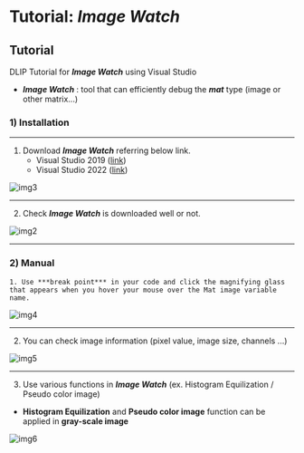 # Tutorial: *Image Watch*



## Tutorial

DLIP Tutorial for ***Image Watch*** using Visual Studio 

* ***Image Watch*** : tool that can efficiently debug the ***mat*** type (image or other matrix...)



### **1) Installation**

----


1. Download ***Image Watch*** referring below link.
   - Visual Studio 2019 ([link](https://marketplace.visualstudio.com/items?itemName=VisualCPPTeam.ImageWatch2019))
   - Visual Studio 2022 ([link](https://marketplace.visualstudio.com/items?itemName=VisualCPPTeam.ImageWatchForVisualStudio2022))

![img3](C:\Users\Taewoong\source\repos\DLIP\Tutorial\Tutorial_ImageWatch\Gitbook\이미지\img1.PNG)

---


2. Check ***Image Watch*** is downloaded well or not.

![img2](C:\Users\Taewoong\source\repos\DLIP\Tutorial\Tutorial_ImageWatch\Gitbook\이미지\img2.PNG)

---

### **2) Manual**

	1. Use ***break point*** in your code and click the magnifying glass that appears when you hover your mouse over the Mat image variable name.

![img4](C:\Users\Taewoong\source\repos\DLIP\Tutorial\Tutorial_ImageWatch\Gitbook\이미지\img4.PNG)

----

2. You can check image information (pixel value, image size, channels ...)

![img5](C:\Users\Taewoong\source\repos\DLIP\Tutorial\Tutorial_ImageWatch\Gitbook\이미지\img5.PNG)

---

3. Use various functions in ***Image Watch*** (ex. Histogram Equilization / Pseudo color image)

* **Histogram Equilization** and  **Pseudo color image** function can be applied in **gray-scale image**

![img6](C:\Users\Taewoong\source\repos\DLIP\Tutorial\Tutorial_ImageWatch\Gitbook\이미지\img6.PNG)
